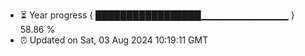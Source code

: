 - ⏳ Year progress { █████████████████▁▁▁▁▁▁▁▁▁▁▁▁▁ } 58.86 %
- ⏰ Updated on Sat, 03 Aug 2024 10:19:11 GMT


